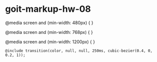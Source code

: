# goit-markup-hw-08

@media screen and (min-width: 480px) { }

@media screen and (min-width: 768px) { }

@media screen and (min-width: 1200px) { }

    @include transition(color, null, null, 250ms, cubic-bezier(0.4, 0, 0.2, 1));
